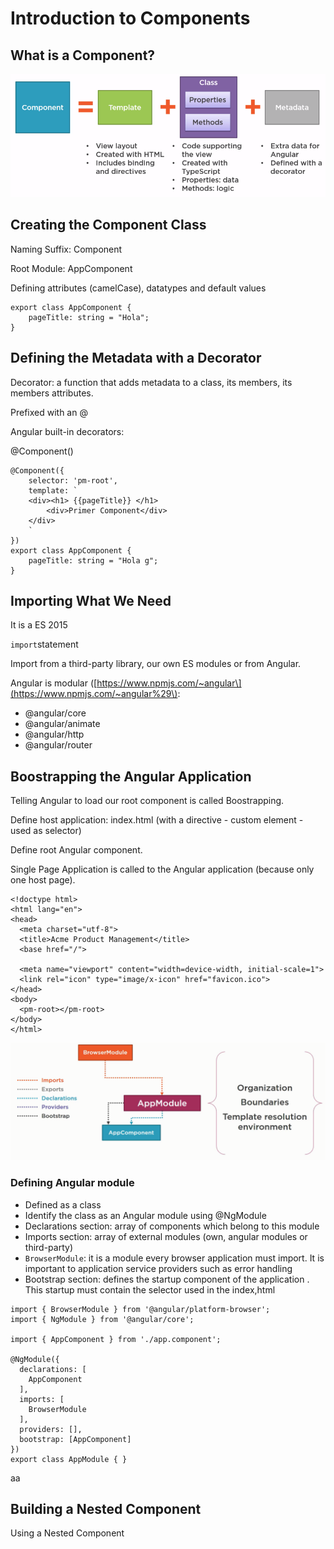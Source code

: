 # Introduction to Components

## What is a Component?

![](/assets/22import.png)

## Creating the Component Class

Naming Suffix: Component

Root Module: AppComponent

Defining attributes \(camelCase\), datatypes and default values

```
export class AppComponent {
    pageTitle: string = "Hola";
}
```

## Defining the Metadata with a Decorator

Decorator: a function that adds metadata to a class, its members, its members attributes.

Prefixed with an @

Angular built-in decorators:

@Component\(\)

    @Component({
        selector: 'pm-root',
        template: `
        <div><h1> {{pageTitle}} </h1>
            <div>Primer Component</div>
        </div>
        `
    })
    export class AppComponent {
        pageTitle: string = "Hola g";
    }

## Importing What We Need

It is a ES 2015

`import`statement

Import from a third-party library, our own ES modules or from Angular.

Angular is modular \([https://www.npmjs.com/~angular\](https://www.npmjs.com/~angular%29\):

* @angular/core
* @angular/animate
* @angular/http
* @angular/router

## Boostrapping the Angular Application

Telling Angular to load  our root component is called Boostrapping.

Define host application: index.html  \(with a directive - custom element - used as selector\)

Define root Angular component.

Single Page Application is called to the Angular application \(because only one host page\).

```
<!doctype html>
<html lang="en">
<head>
  <meta charset="utf-8">
  <title>Acme Product Management</title>
  <base href="/">

  <meta name="viewport" content="width=device-width, initial-scale=1">
  <link rel="icon" type="image/x-icon" href="favicon.ico">
</head>
<body>
  <pm-root></pm-root>
</body>
</html>
```

![](/assets/33import.png)

### Defining Angular module

* Defined as a class
* Identify the class as an Angular module using @NgModule
* Declarations section: array of components which belong to this module
* Imports section: array of external modules \(own, angular modules or third-party\)
* `BrowserModule`: it is a module every browser application must import. It is important to application service providers such as error handling
* Bootstrap section: defines the startup component of the application . This startup must contain the selector used in the index,html

```
import { BrowserModule } from '@angular/platform-browser';
import { NgModule } from '@angular/core';

import { AppComponent } from './app.component';

@NgModule({
  declarations: [
    AppComponent
  ],
  imports: [
    BrowserModule
  ],
  providers: [],
  bootstrap: [AppComponent]
})
export class AppModule { }
```

aa

## Building a Nested Component

Using a Nested Component

